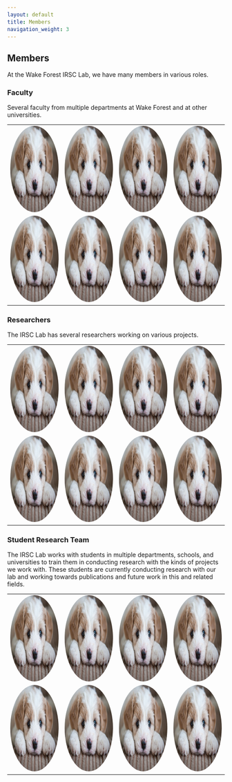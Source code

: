 ```yaml
---
layout: default
title: Members
navigation_weight: 3
---
```

## Members
<!-- Want to add links to individual pages for each lab member with biography and photo -->
At the Wake Forest IRSC Lab, we have many members in various roles.

### Faculty
Several faculty from multiple departments at Wake Forest and at other universities.
<!-- Might consider changing Faculty section to carousel or some other format over table -->
<table id="member-table">
    <tr>
        <td><img id="member-img" src="media/test_puppy.jpg" alt="1" width = 200px height = 200px ></td>
        <td><img id="member-img" src="media/test_puppy.jpg" alt="2" width = 200px height = 200px></td>
        <td><img id="member-img" src="media/test_puppy.jpg" alt="2" width = 200px height = 200px></td>
        <td><img id="member-img" src="media/test_puppy.jpg" alt="2" width = 200px height = 200px></td>
    </tr> 
    <tr>
        <td><img id="member-img" src="media/test_puppy.jpg" alt="3" width = 200px height = 200px></td>
        <td><img id="member-img" src="media/test_puppy.jpg" alt="4" width = 200px height = 200px></td>
        <td><img id="member-img" src="media/test_puppy.jpg" alt="4" width = 200px height = 200px></td>
        <td><img id="member-img" src="media/test_puppy.jpg" alt="4" width = 200px height = 200px></td>
    </tr>
</table>

### Researchers
The IRSC Lab has several researchers working on various projects.
<table id="member-table">
    <tr>
        <td><img id="member-img" src="media/test_puppy.jpg" alt="1" width = 200px height = 200px ></td>
        <td><img id="member-img" src="media/test_puppy.jpg" alt="2" width = 200px height = 200px></td>
        <td><img id="member-img" src="media/test_puppy.jpg" alt="2" width = 200px height = 200px></td>
        <td><img id="member-img" src="media/test_puppy.jpg" alt="2" width = 200px height = 200px></td>
    </tr> 
    <tr>
        <td><img id="member-img" src="media/test_puppy.jpg" alt="3" width = 200px height = 200px></td>
        <td><img id="member-img" src="media/test_puppy.jpg" alt="4" width = 200px height = 200px></td>
        <td><img id="member-img" src="media/test_puppy.jpg" alt="4" width = 200px height = 200px></td>
        <td><img id="member-img" src="media/test_puppy.jpg" alt="4" width = 200px height = 200px></td>
    </tr>
</table>

### Student Research Team
The IRSC Lab works with students in multiple departments, schools, and universities to train them in conducting research with the kinds of projects we work with. These students are currently conducting research with our lab and working towards publications and future work in this and related fields.
<table id="member-table">
    <tr>
        <td><img id="member-img" src="media/test_puppy.jpg" alt="1" width = 200px height = 200px ></td>
        <td><img id="member-img" src="media/test_puppy.jpg" alt="2" width = 200px height = 200px></td>
        <td><img id="member-img" src="media/test_puppy.jpg" alt="2" width = 200px height = 200px></td>
        <td><img id="member-img" src="media/test_puppy.jpg" alt="2" width = 200px height = 200px></td>
    </tr> 
    <tr>
        <td><img id="member-img" src="media/test_puppy.jpg" alt="3" width = 200px height = 200px></td>
        <td><img id="member-img" src="media/test_puppy.jpg" alt="4" width = 200px height = 200px></td>
        <td><img id="member-img" src="media/test_puppy.jpg" alt="4" width = 200px height = 200px></td>
        <td><img id="member-img" src="media/test_puppy.jpg" alt="4" width = 200px height = 200px></td>
    </tr>
</table>

<style>
#member-img {
  border-radius: 50%;
}

#member-table {
    border-collapse: collapse;
}
</style>